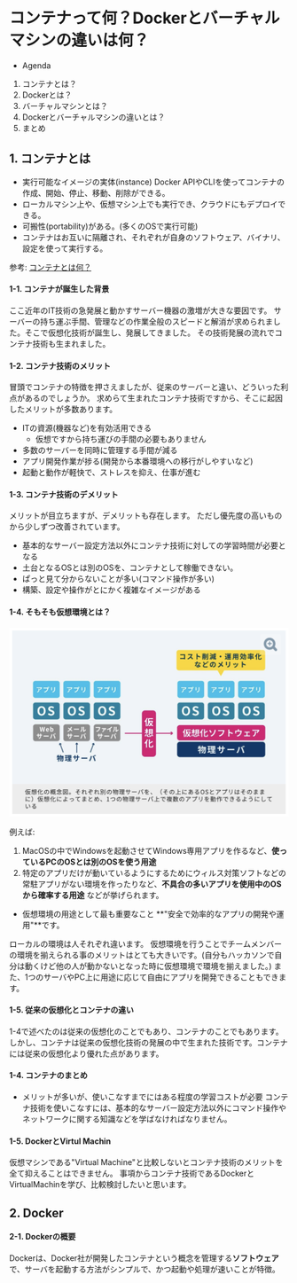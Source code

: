 # コンテナって何？Dockerとバーチャルマシンの違いは何？
- Agenda
1. コンテナとは？
2. Dockerとは？
3. バーチャルマシンとは？
4. Dockerとバーチャルマシンの違いとは？
5. まとめ

## 1. コンテナとは
- 実行可能なイメージの実体(instance)
Docker APIやCLIを使ってコンテナの作成、開始、停止、移動、削除ができる。
- ローカルマシン上や、仮想マシン上でも実行でき、クラウドにもデプロイできる。
- 可搬性(portability)がある。(多くのOSで実行可能)
- コンテナはお互いに隔離され、それぞれが自身のソフトウェア、バイナリ、設定を使って実行する。

参考: [コンテナとは何？](https://docs.docker.jp/get-started/index.html#id5)

#### 1-1. コンテナが誕生した背景
ここ近年のIT技術の急発展と動かすサーバー機器の激増が大きな要因です。
サーバーの持ち運ぶ手間、管理などの作業全般のスピードと解消が求められました。そこで仮想化技術が誕生し、発展してきました。
その技術発展の流れでコンテナ技術も生まれました。

#### 1-2. コンテナ技術のメリット
冒頭でコンテナの特徴を押さえましたが、従来のサーバーと違い、どういった利点があるのでしょうか。
求めらて生まれたコンテナ技術ですから、そこに起因したメリットが多数あります。

- ITの資源(機器など)を有効活用できる
  - 仮想ですから持ち運びの手間の必要もありません
- 多数のサーバーを同時に管理する手間が減る
- アプリ開発作業が捗る(開発から本番環境への移行がしやすいなど)
- 起動と動作が軽快で、ストレスを抑え、仕事が進む

#### 1-3. コンテナ技術のデメリット
メリットが目立ちますが、デメリットも存在します。
ただし優先度の高いものから少しずつ改善されています。

- 基本的なサーバー設定方法以外にコンテナ技術に対しての学習時間が必要となる
- 土台となるOSとは別のOSを、コンテナとして稼働できない。
- ぱっと見て分からないことが多い(コマンド操作が多い)
- 構築、設定や操作がとにかく複雑なイメージがある


#### 1-4. そもそも仮想環境とは？
![](2022-09-07-05-27-51.png)

例えば:
1. MacOSの中でWindowsを起動させてWindows専用アプリを作るなど、**使っているPCのOSとは別のOSを使う用途**
2. 特定のアプリだけが動いているようにするためにウィルス対策ソフトなどの常駐アプリがない環境を作ったりなど、**不具合の多いアプリを使用中のOSから確率する用途**
などが挙げられます。

- 仮想環境の用途として最も重要なこと
**"安全で効率的なアプリの開発や運用"**です。

ローカルの環境は人それぞれ違います。
仮想環境を行うことでチームメンバーの環境を揃えられる事のメリットはとても大きいです。(自分もハッカソンで自分は動くけど他の人が動かないとなった時に仮想環境で環境を揃えました。)
また、1つのサーバやPC上に用途に応じて自由にアプリを開発できることもできます。

#### 1-5. 従来の仮想化とコンテナの違い
1-4で述べたのは従来の仮想化のことでもあり、コンテナのことでもあります。しかし、コンテナは従来の仮想化技術の発展の中で生まれた技術です。コンテナには従来の仮想化より優れた点があります。



#### 1-4. コンテナのまとめ
- メリットが多いが、使いこなすまでにはある程度の学習コストが必要
コンテナ技術を使いこなすには、基本的なサーバー設定方法以外にコマンド操作やネットワークに関する知識などを学ばなければなりません。
#### 1-5. DockerとVirtul Machin
仮想マシンである"Virtual Machine"と比較しないとコンテナ技術のメリットを全て抑えることはできません。
事項からコンテナ技術であるDockerとVirtualMachinを学び、比較検討したいと思います。

## 2. Docker
#### 2-1. Dockerの概要
Dockerは、Docker社が開発したコンテナという概念を管理する**ソフトウェア**で、サーバを起動する方法がシンプルで、かつ起動や処理が速いことが特徴。
